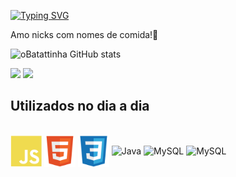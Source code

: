 [![Typing SVG](https://readme-typing-svg.demolab.com?font=Fira+Code&pause=1000&color=1F66F7&center=true&vCenter=true&random=false&width=850&lines=Ol%C3%A1+Mundo!+Meu+nome+%C3%A9+Juan+Ségio!👋)](https://git.io/typing-svg)

Amo nicks com nomes de comida!🍟

![oBatattinha GitHub stats](https://github-readme-stats.vercel.app/api?username=oBatattinha&show_icons=true&theme=dark)

<div> 
  <a href = "mailto:juan.sergio227@gmail.com"><img src="https://img.shields.io/badge/-Gmail-%23333?style=for-the-badge&logo=gmail&logoColor=white" target="_blank"></a>
  <a href="https://www.linkedin.com/in/juansergio-cs/" target="_blank"><img src="https://img.shields.io/badge/-LinkedIn-%230077B5?style=for-the-badge&logo=linkedin&logoColor=white" target="_blank"></a> 
  
</div>

## Utilizados no dia a dia

<div style="display: inline_block"><br>

  <img align="center" alt="Js" height="50" width="50" src="https://raw.githubusercontent.com/devicons/devicon/master/icons/javascript/javascript-plain.svg">
  <img align="center" alt="HTML5" height="50" width="50" src="https://raw.githubusercontent.com/devicons/devicon/master/icons/html5/html5-original.svg">
  <img align="center" alt="CSS" height="50" width="50" src="https://raw.githubusercontent.com/devicons/devicon/master/icons/css3/css3-original.svg">
  <img align="center" alt="Java" height="50" width="50" src="https://cdn.jsdelivr.net/gh/devicons/devicon/icons/java/java-original.svg">
  <img align="center" alt="MySQL" height="50" width="50" src="https://cdn.jsdelivr.net/gh/devicons/devicon/icons/mysql/mysql-original-wordmark.svg">
  <img align="center" alt="MySQL" height="40" width="40" src="https://brandslogos.com/wp-content/uploads/images/large/c-logo.png">


</div>
